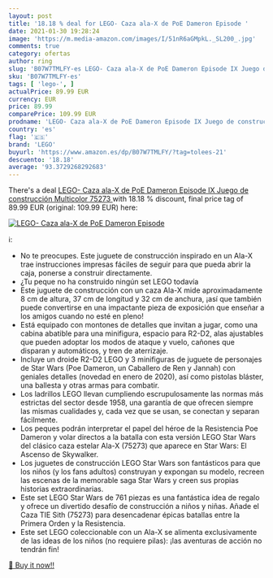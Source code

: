 ```yaml
---
layout: post
title: '18.18 % deal for LEGO- Caza ala-X de PoE Dameron Episode '
date: 2021-01-30 19:28:24
image: 'https://m.media-amazon.com/images/I/51nR6aGMpkL._SL200_.jpg'
comments: true
category: ofertas
author: ring
slug: 'B07W7TMLFY-es LEGO- Caza ala-X de PoE Dameron Episode IX Juego de...'
sku: 'B07W7TMLFY-es'
tags: [ 'lego-', ]
actualPrice: 89.99 EUR
currency: EUR
price: 89.99
comparePrice: 109.99 EUR
prodname: 'LEGO- Caza ala-X de PoE Dameron Episode IX Juego de construcción  Multicolor  75273 '
country: 'es'
flag: '🇪🇸'
brand: 'LEGO'
buyurl: 'https://www.amazon.es/dp/B07W7TMLFY/?tag=tolees-21'
descuento: '18.18'
average: '93.3729268292683'
---
```


There's a deal [LEGO- Caza ala-X de PoE Dameron Episode IX Juego de construcción  Multicolor  75273 ](https://www.amazon.es/dp/B07W7TMLFY/?tag=tolees-21)  with  18.18 % discount, final price tag of  89.99 EUR (original: 109.99 EUR) here:

[![LEGO- Caza ala-X de PoE Dameron Episode ](https://m.media-amazon.com/images/I/51nR6aGMpkL._SL200_.jpg)](https://www.amazon.es/dp/B07W7TMLFY/?tag=tolees-21)

ℹ️:

- No te preocupes. Este juguete de construcción inspirado en un Ala-X trae instrucciones impresas fáciles de seguir para que pueda abrir la caja, ponerse a construir directamente.
- ¿Tu peque no ha construido ningún set LEGO todavía
- Este juguete de construcción con un caza Ala-X mide aproximadamente 8 cm de altura, 37 cm de longitud y 32 cm de anchura, ¡así que también puede convertirse en una impactante pieza de exposición que enseñar a los amigos cuando no esté en pleno!
- Está equipado con montones de detalles que invitan a jugar, como una cabina abatible para una minifigura, espacio para R2-D2, alas ajustables que pueden adoptar los modos de ataque y vuelo, cañones que disparan y automáticos, y tren de aterrizaje.
- Incluye un droide R2-D2 LEGO y 3 minifiguras de juguete de personajes de Star Wars (Poe Dameron, un Caballero de Ren y Jannah) con geniales detalles (novedad en enero de 2020), así como pistolas bláster, una ballesta y otras armas para combatir.
- Los ladrillos LEGO llevan cumpliendo escrupulosamente las normas más estrictas del sector desde 1958, una garantía de que ofrecen siempre las mismas cualidades y, cada vez que se usan, se conectan y separan fácilmente.
- Los peques podrán interpretar el papel del héroe de la Resistencia Poe Dameron y volar directos a la batalla con esta versión LEGO Star Wars del clásico caza estelar Ala-X (75273) que aparece en Star Wars: El Ascenso de Skywalker.
- Los juguetes de construcción LEGO Star Wars son fantásticos para que los niños (y los fans adultos) construyan y expongan su modelo, recreen las escenas de la memorable saga Star Wars y creen sus propias historias extraordinarias.
- Este set LEGO Star Wars de 761 piezas es una fantástica idea de regalo y ofrece un divertido desafío de construcción a niños y niñas. Añade el Caza TIE Sith (75273) para desencadenar épicas batallas entre la Primera Orden y la Resistencia.
- Este set LEGO coleccionable con un Ala-X se alimenta exclusivamente de las ideas de los niños (no requiere pilas): ¡las aventuras de acción no tendrán fin!

[🛒 Buy it now!!](https://www.amazon.es/dp/B07W7TMLFY/?tag=tolees-21)
